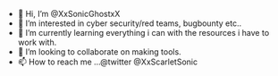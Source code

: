 - 👋 Hi, I’m @XxSonicGhostxX
- 👀 I’m interested in cyber security/red teams, bugbounty etc..
- 🌱 I’m currently learning everything i can with the resources i have to work with.
- 💞️ I’m looking to collaborate on making tools.
- 📫 How to reach me ...@twitter @XxScarletSonic

<!---

8

XxSonicGhostxX/XxSonicGhostxX is a ✨ special ✨ repository because its `README.md` (this file) appears on your GitHub profile.

9

You can click the Preview link to take a look at your changes.

10

--->
